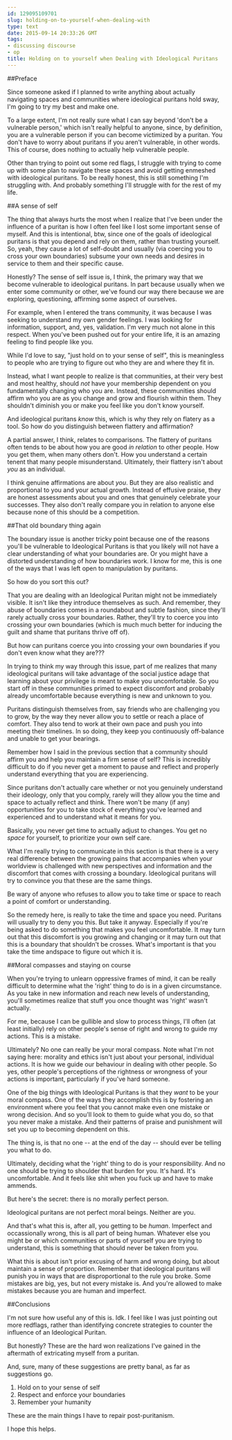 ```yaml
---
id: 129095109701
slug: holding-on-to-yourself-when-dealing-with
type: text
date: 2015-09-14 20:33:26 GMT
tags:
- discussing discourse
- op
title: Holding on to yourself when Dealing with Ideological Puritans
---
```

##Preface

Since someone asked if I planned to write anything about actually navigating spaces and communities where ideological puritans hold sway, I'm going to try my best and make one.

To a large extent, I'm not really sure what I can say beyond 'don't be a vulnerable person,' which isn't really helpful to anyone, since, by definition, you are a vulnerable person if you can become victimized by a puritan. You don't have to worry about puritans if you aren't vulnerable, in other words. This of course, does nothing to actually help vulnerable people.

Other than trying to point out some red flags, I struggle with trying to come up with some plan to navigate these spaces and avoid getting enmeshed with ideological puritans. To be really honest, this is still something I'm struggling with. And probably something I'll struggle with for the rest of my life.

##A sense of self

The thing that always hurts the most when I realize that I've been under the influence of a puritan is how I often feel like I lost some important sense of myself. And this is intentional, btw, since one of the goals of ideological puritans is that you depend and rely on them, rather than trusting yourself. So, yeah, they cause a lot of self-doubt and usually (via coercing you to cross your own boundaries) subsume your own needs and desires in service to them and their specific cause.

Honestly? The sense of self issue is, I think, the primary way that we become vulnerable to ideological puritans. In part because usually when we enter some community or other, we've found our way there because we are exploring, questioning, affirming some aspect of ourselves.

For example, when I entered the trans community, it was because I was seeking to understand my own gender feelings. I was looking for information, support, and, yes, validation. I'm very much not alone in this respect. When you've been pushed out for your entire life, it is an amazing feeling to find people like you.

While I'd love to say, "just hold on to your sense of self", this is meaningless to people who are trying to figure out who they are and where they fit in.

Instead, what I want people to realize is that communities, at their very best and most healthy, should _not_ have your membership dependent on you fundamentally changing who you are. Instead, these communities should affirm who you are as you change and grow and flourish within them. They shouldn't diminish you or make you feel like you don't know yourself. 

And ideological puritans _know_ this, which is why they rely on flatery as a tool. So how do you distinguish between flattery and affirmation?

A partial answer, I think, relates to comparisons. The flattery of puritans often tends to be about how you are good _in relation_ to other people. How you get them, when many others don't. How you understand a certain tenent that many people misunderstand. Ultimately, their flattery isn't about _you_ as an individual.

I think genuine affirmations are about _you_. But they are also realistic and proportional to you and your actual growth. Instead of effusive praise, they are honest assessments about you and ones that genuinely celebrate your successes. They also don't really compare you in relation to anyone else because none of this should be a competition.

##That old boundary thing again

The boundary issue is another tricky point because one of the reasons you'll be vulnerable to Ideological Puritans is that you likely will not have a clear understanding of what your boundaries are. Or you might have a distorted understanding of how boundaries work. I know for me, this is one of the ways that I was left open to manipulation by puritans.

So how do you sort this out?

That you are dealing with an Ideological Puritan might not be immediately visible. It isn't like they introduce themselves as such. And remember, they abuse of boundaries comes in a roundabout and subtle fashion, since they'll rarely actually cross your boundaries. Rather, they'll try to coerce you into crossing your own boundaries (which is much much better for inducing the guilt and shame that puritans thrive off of).

But how can puritans coerce you into crossing your own boundaries if you don't even know what they are???

In trying to think my way through this issue, part of me realizes that many ideological puritans will take advantage of the social justice adage that learning about your privilege is meant to make you uncomfortable. So you start off in these communities primed to expect discomfort and probably already uncomfortable because everything is new and unknown to you.

Puritans distinguish themselves from, say friends who are challenging you to grow, by the way they never allow you to settle or reach a place of comfort. They also tend to work at their own pace and push you into meeting their timelines. In so doing, they keep you continuously off-balance and unable to get your bearings.

Remember how I said in the previous section that a community should affirm you and help you maintain a firm sense of self? This is incredibly difficult to do if you never get a moment to pause and reflect and properly understand everything that you are experiencing.

Since puritans don't actually care whether or not you genuinely understand their ideology, only that you comply, rarely will they allow you the time and space to actually reflect and think. There won't be many (if any) opportunities for you to take stock of everything you've learned and experienced and to understand what it means for you. 

Basically, you never get time to actually adjust to changes. You get no _space_ for yourself, to prioritize your own self care.

What I'm really trying to communicate in this section is that there is a very real difference between the growing pains that accompanies when your worldview is challenged with new perspectives and information and the discomfort that comes with crossing a boundary. Ideological puritans will try to convince you that these are the same things.

Be wary of anyone who refuses to allow you to take time or space to reach a point of comfort or understanding.

So the remedy here, is really to take the time and space you need. Puritans will usually try to deny you this. But take it anyway. Especially if you're being asked to do something that makes you feel uncomfortable. It may turn out that this discomfort is you growing and changing or it may turn out that this is a boundary that shouldn't be crosses. What's important is that you take the time andspace to figure out which it is.

##Moral compasses and staying on course

When you're trying to unlearn oppressive frames of mind, it can be really difficult to determine what the 'right' thing to do is in a given circumstance. As you take in new information and reach new levels of understanding, you'll sometimes realize that stuff you once thought was 'right' wasn't actually.

For me, because I can be gullible and slow to process things, I'll often (at least initially) rely on other people's sense of right and wrong to guide my actions. This is a mistake.

Ultimately? No one can really be your moral compass. Note what I'm not saying here: morality and ethics isn't just about your personal, individual actions. It is how we guide our behaviour in dealing with other people. So yes, other people's perceptions of the rightness or wrongness of your actions is important, particularly if you've hard someone.

One of the big things with Ideological Puritans is that they _want_ to be your moral compass. One of the ways they accomplish this is by fostering an environment where you feel that you cannot make even one mistake or wrong decision. And so you'll look to them to guide what you do, so that you never make a mistake. And their patterns of praise and punishment will set you up to becoming dependent on this.

The thing is, is that no one -- at the end of the day -- should ever be telling you what to do. 

Ultimately, deciding what the 'right' thing to do is your responsibility. And no one should be trying to shoulder that burden for you. It's hard. It's uncomfortable. And it feels like shit when you fuck up and have to make ammends. 

But here's the secret: there is no morally perfect person.

Ideological puritans are not perfect moral beings. Neither are you. 

And that's what this is, after all, you getting to be _human_. Imperfect and occassionally wrong, this is all part of being human. Whatever else you might be or which communities or parts of yourself you are trying to understand, this is something that should never be taken from you.

What this is about isn't prior excusing of harm and wrong doing, but about maintain a sense of proportion. Remember that ideological puritans will punish you in ways that are disproportional to the rule you broke. Some mistakes are big, yes, but not every mistake is. And you're allowed to make mistakes because you are human and imperfect. 

##Conclusions

I'm not sure how useful any of this is. Idk. I feel like I was just pointing out more redflags, rather than identifying concrete strategies to counter the influence of an Ideological Puritan. 

But honestly? These are the hard won realizations I've gained in the aftermath of extricating myself from a puritan.

And, sure, many of these suggestions are pretty banal, as far as suggestions go.

1. Hold on to your sense of self
2. Respect and enforce your boundaries
3. Remember your humanity

These are the main things I have to repair post-puritanism. 

I hope this helps.